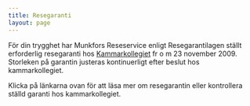 ```yaml
---
title: Resegaranti
layout: page
---
```






För din trygghet har Munkfors Reseservice enligt Resegarantilagen ställt  erforderlig resegaranti  hos [Kammarkollegiet](http://www.kammarkollegiet.se/travel-guarantee/sv/details/1212) fr o m 23 november 2009. Storleken på garantin justeras kontinuerligt efter beslut hos kammarkollegiet.

Klicka på länkarna ovan för att läsa mer om resegarantin eller kontrollera ställd garanti hos kammarkollegiet.





